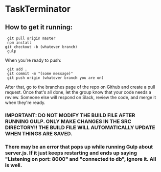 # TaskTerminator

## How to get it running:
  ``` git pull origin master```<br>
    ```  npm install ``` <br>
    ```git checkout -b (whatever branch) ```<br>
    ```  gulp ``` <br>

When you're ready to push:

  ```  git add . ``` <br>
    ```  git commit -m "(some message)" ``` <br>
    ```  git push origin (whatever branch you are on) ```

  After that, go to the branches page of the repo on Github and create a pull request. Once that's all done, let the group know that your code needs a review. Someone else will respond on Slack, review the code, and merge it when they're ready.


  ### IMPORTANT: DO NOT MODIFY THE BUILD FILE AFTER RUNNING GULP. ONLY MAKE CHANGES IN THE SRC DIRECTORY!! THE BUILD FILE WILL AUTOMATICALLY UPDATE WHEN THINGS ARE SAVED.


  ### There may be an error that pops up while running Gulp about server.js. If it just keeps restarting and ends up saying "Listening on port: 8000" and "connected to db", ignore it. All is well.
